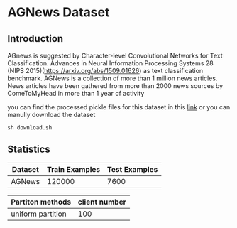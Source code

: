 # AGNews Dataset

## Introduction

AGnews is suggested by Character-level Convolutional Networks for Text Classification. Advances in Neural Information Processing Systems 28 (NIPS 2015)(https://arxiv.org/abs/1509.01626) as text classification benchmark. AGNews is a collection of more than 1 million news articles. News articles have been gathered from more than 2000 news sources by ComeToMyHead in more than 1 year of activity

you can find the processed pickle files for this dataset in this [link](https://drive.google.com/folderview?id=1OhZ5NDaVz0VZX5jy8V_I_sfR25R2k_OE) or you can manully download the dataset

```
sh download.sh
```

## Statistics

|Dataset | Train Examples | Test Examples
|--------| -------- | ---- |
| AGNews  | 120000 | 7600 |

| Partiton methods| client number |
|-----------------| ------------- |
| uniform partition| 100          |